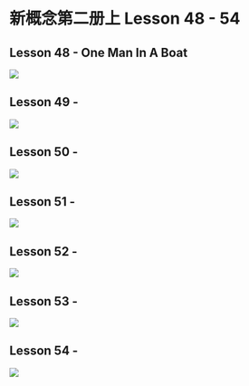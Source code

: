 # 新概念第二册上 Lesson 48 - 54

## Lesson 48 - One Man In A Boat

<img src="lesson/Lesson-48.png">

## Lesson 49 - 

<img src="lesson/Lesson-49.png">

## Lesson 50 - 

<img src="lesson/Lesson-50.png">

## Lesson 51 - 

<img src="lesson/Lesson-51.png">

## Lesson 52 - 

<img src="lesson/Lesson-52.png">

## Lesson 53 - 

<img src="lesson/Lesson-53.png">

## Lesson 54 - 

<img src="lesson/Lesson-54.png">

